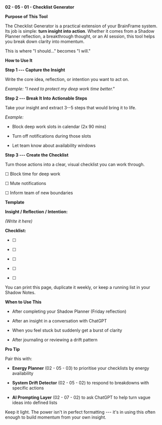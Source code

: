 **02 - 05 - 01 - Checklist Generator**

**Purpose of This Tool**

The Checklist Generator is a practical extension of your BrainFrame
system. Its job is simple: **turn insight into action**. Whether it
comes from a Shadow Planner reflection, a breakthrough thought, or an AI
session, this tool helps you break down clarity into momentum.

This is where "I should\..." becomes "I will."

**How to Use It**

**Step 1 --- Capture the Insight**

Write the core idea, reflection, or intention you want to act on.

*Example: "I need to protect my deep work time better."*

**Step 2 --- Break It Into Actionable Steps**

Take your insight and extract 3--5 steps that would bring it to life.

*Example:*

- Block deep work slots in calendar (2x 90 mins)

- Turn off notifications during those slots

- Let team know about availability windows

**Step 3 --- Create the Checklist**

Turn those actions into a clear, visual checklist you can work through.

☐ Block time for deep work

☐ Mute notifications

☐ Inform team of new boundaries

**Template**

**Insight / Reflection / Intention:**

*(Write it here)*

**Checklist:**

- ☐

- ☐

- ☐

- ☐

- ☐

You can print this page, duplicate it weekly, or keep a running list in
your Shadow Notes.

**When to Use This**

- After completing your Shadow Planner (Friday reflection)

- After an insight in a conversation with ChatGPT

- When you feel stuck but suddenly get a burst of clarity

- After journaling or reviewing a drift pattern

**Pro Tip**

Pair this with:

- **Energy Planner** (02 - 05 - 03) to prioritise your checklists by
  energy availability

- **System Drift Detector** (02 - 05 - 02) to respond to breakdowns with
  specific actions

- **AI Prompting Layer** (02 - 07 - 02) to ask ChatGPT to help turn
  vague ideas into defined lists

Keep it light. The power isn't in perfect formatting --- it's in using
this often enough to build momentum from your own insight.
